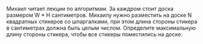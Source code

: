 Михаил читает лекции по алгоритмам. За каждром стоит доска размером W * H сантиметров. Михаилу нужно разместить на доске N квадратных стикеров со шпаргалками, при этом длина стороны стикера в сантиметрах должна быть целым числом. Определите максимальную длину стороны стикера, чтобы все стикеры поместились на доске. 
